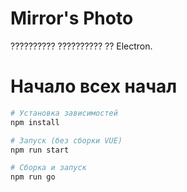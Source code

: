 # Mirror's Photo

?????????? ?????????? ?? Electron.

# Начало всех начал

``` bash
# Установка зависимостей
npm install

# Запуск (без сборки VUE)
npm run start

# Сборка и запуск
npm run go
```
